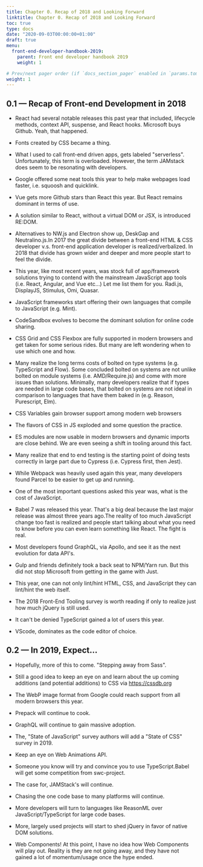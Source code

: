 ```yaml
---
title: Chapter 0. Recap of 2018 and Looking Forward
linktitle: Chapter 0. Recap of 2018 and Looking Forward
toc: true
type: docs
date: "2020-09-03T00:00:00+01:00"
draft: true
menu:
  front-end-developer-handbook-2019:
    parent: Front end developer handbook 2019
    weight: 1

# Prev/next pager order (if `docs_section_pager` enabled in `params.toml`)
weight: 1
---
```


## 0.1 — Recap of Front-end Development in 2018

- React had several notable releases this past year that included, lifecycle methods, context API, suspense, and React hooks.
Microsoft buys Github. Yeah, that happened.

- Fonts created by CSS became a thing.

- What I used to call front-end driven apps, gets labeled "serverless". Unfortunately, this term is overloaded. However, the term JAMstack does seem to be resonating with developers.

- Google offered some neat tools this year to help make webpages load faster, i.e. squoosh and quicklink.

- Vue gets more Github stars than React this year. But React remains dominant in terms of use.

- A solution similar to React, without a virtual DOM or JSX, is introduced RE:DOM.

- Alternatives to NW.js and Electron show up, DeskGap and Neutralino.js.In 2017 the great divide between a front-end HTML & CSS developer v.s. front-end application developer is realized/verbalized. In 2018 that divide has grown wider and deeper and more people start to feel the divide.

- This year, like most recent years, was stock full of app/framework solutions trying to contend with the mainstream JavaScript app tools (i.e. React, Angular, and Vue etc...) Let me list them for you. Radi.js, DisplayJS, Stimulus, Omi, Quasar.

- JavaScript frameworks start offering their own languages that compile to JavaScript (e.g. Mint).

- CodeSandbox evolves to become the dominant solution for online code sharing.

- CSS Grid and CSS Flexbox are fully supported in modern browsers and get taken for some serious rides. But many are left wondering when to use which one and how.

- Many realize the long terms costs of bolted on type systems (e.g. TypeScript and Flow). Some concluded bolted on systems are not unlike bolted on module systems (i.e. AMD/Require.js) and come with more issues than solutions. Minimally, many developers realize that if types are needed in large code bases, that bolted on systems are not ideal in comparison to languages that have them baked in (e.g. Reason, Purescript, Elm).

- CSS Variables gain browser support among modern web browsers

- The flavors of CSS in JS exploded and some question the practice.

- ES modules are now usable in modern browsers and dynamic imports are close behind. We are even seeing a shift in tooling around this fact.

- Many realize that end to end testing is the starting point of doing tests correctly in large part due to Cypress (i.e. Cypress first, then Jest).

- While Webpack was heavily used again this year, many developers found Parcel to be easier to get up and running.

- One of the most important questions asked this year was, what is the cost of JavaScript.

- Babel 7 was released this year. That's a big deal because the last major release was almost three years ago.The reality of too much JavaScript change too fast is realized and people start talking about what you need to know before you can even learn something like React. The fight is real.

- Most developers found GraphQL, via Apollo, and see it as the next evolution for data API's.

- Gulp and friends definitely took a back seat to NPM/Yarn run. But this did not stop Microsoft from getting in the game with Just.

- This year, one can not only lint/hint HTML, CSS, and JavaScript they can lint/hint the web itself.

- The 2018 Front-End Tooling survey is worth reading if only to realize just how much jQuery is still used.

- It can't be denied TypeScript gained a lot of users this year.

- VScode, dominates as the code editor of choice.

## 0.2 — In 2019, Expect...

- Hopefully, more of this to come. "Stepping away from Sass".

- Still a good idea to keep an eye on and learn about the up coming additions (and potential additions) to CSS via https://cssdb.org

- The WebP image format from Google could reach support from all modern browsers this year.

- Prepack will continue to cook.

- GraphQL will continue to gain massive adoption.

- The, "State of JavaScript" survey authors will add a "State of CSS" survey in 2019.

- Keep an eye on Web Animations API.

- Someone you know will try and convince you to use TypeScript.Babel will get some competition from swc-project.

- The case for, JAMStack's will continue.

- Chasing the one code base to many platforms will continue.

- More developers will turn to languages like ReasonML over JavaScript/TypeScript for large code bases.

- More, largely used projects will start to shed jQuery in favor of native DOM solutions.

- Web Components! At this point, I have no idea how Web Components will play out. Reality is they are not going away, and they have not gained a lot of momentum/usage once the hype ended.
